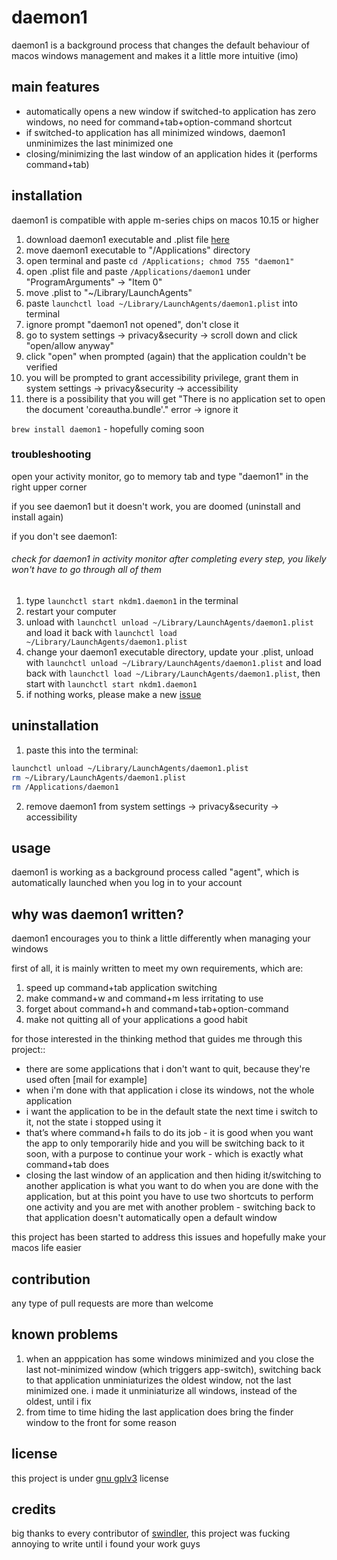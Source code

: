 # daemon1
daemon1 is a background process that changes the default behaviour of macos windows management and makes it a little more intuitive (imo)

## main features
* automatically opens a new window if switched-to application has zero windows, no need for command+tab+option-command shortcut
* if switched-to application has all minimized windows, daemon1 unminimizes the last minimized one
* closing/minimizing the last window of an application hides it (performs command+tab)

## installation

daemon1 is compatible with apple m-series chips on macos 10.15 or higher

1. download daemon1 executable and .plist file [here](https://github.com/nkdm1/daemon1/releases/tag/v0.1)
2. move daemon1 executable to "/Applications" directory
3. open terminal and paste `cd /Applications; chmod 755 "daemon1"`
4. open .plist file and paste `/Applications/daemon1` under "ProgramArguments" -> "Item 0"
5. move .plist to "~/Library/LaunchAgents"
6. paste `launchctl load ~/Library/LaunchAgents/daemon1.plist` into terminal
7. ignore prompt "daemon1 not opened", don't close it
8. go to system settings -> privacy&security -> scroll down and click "open/allow anyway" 
9. click "open" when prompted (again) that the application couldn't be verified 
10. you will be prompted to grant accessibility privilege, grant them in system settings -> privacy&security -> accessibility
11. there is a possibility that you will get "There is no application set to open the document 'coreautha.bundle'." error -> ignore it 

`brew install daemon1` - hopefully coming soon 

### troubleshooting
open your activity monitor, go to memory tab and type "daemon1" in the right upper corner
 
if you see daemon1 but it doesn't work, you are doomed (uninstall and install again)

if you don't see daemon1:

###### check for daemon1 in activity monitor after completing every step, you likely won't have to  go through all of them

1. type `launchctl start nkdm1.daemon1` in the terminal
2. restart your computer
3. unload with `launchctl unload ~/Library/LaunchAgents/daemon1.plist` and load it back with `launchctl load ~/Library/LaunchAgents/daemon1.plist`
4. change your daemon1 executable directory, update your .plist, unload with `launchctl unload ~/Library/LaunchAgents/daemon1.plist` and load back with `launchctl load ~/Library/LaunchAgents/daemon1.plist`, then start with `launchctl start nkdm1.daemon1`
5. if nothing works, please make a new [issue](https://github.com/nkdm1/daemon1/issues)

## uninstallation
1. paste this into the terminal:
```bash
launchctl unload ~/Library/LaunchAgents/daemon1.plist
rm ~/Library/LaunchAgents/daemon1.plist
rm /Applications/daemon1
```
2. remove daemon1 from system settings -> privacy&security -> accessibility
## usage
daemon1 is working as a background process called "agent", which is automatically
    launched when you log in to your account

## why was daemon1 written?
daemon1 encourages you to think a little differently when managing your windows

first of all, it is mainly written to meet my own requirements, which are:

1. speed up command+tab application switching
2. make command+w and command+m less irritating to use
3. forget about command+h and command+tab+option-command
4. make not quitting all of your applications a good habit

for those interested in the thinking method that guides me through this project::

- there are some applications that i don't want to quit, because they're used often [mail for example]
- when i'm done with that application i close its windows, not the whole application
- i want the application to be in the default state the next time i switch to it, not the state i stopped using it
- that’s where command+h fails to do its job - it is good when you want the app to only temporarily hide and you will be switching back to it soon, with a purpose to continue your work - which is exactly what command+tab does
- closing the last window of an application and then hiding it/switching to another application is what you want to do when you are done with the application, but at this point you have to use two shortcuts to perform one activity and you are met with another problem - switching back to that application doesn't automatically open a default window

this project has been started to address this issues and hopefully make your macos life easier

## contribution 
any type of pull requests are more than welcome

## known problems 
1. when an apppication has some windows minimized and you close the last not-minimized window (which triggers app-switch), switching back to that 
    application unminiaturizes the oldest window, not the last minimized one. i made it unminiaturize all windows, instead of the oldest, until i fix 
2. from time to time hiding the last application does bring the finder window to the front for some reason

## license
this project is under [gnu gplv3](https://www.gnu.org/licenses/gpl-3.0.en.html#license-text) license

## credits
big thanks to every contributor of [swindler](https://github.com/tmandry/Swindler), this project was fucking annoying to write until i found your work guys
